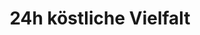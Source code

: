 ---
title: "24h köstliche Vielfalt"
url: /lichtensteig/24h-koestliche-vielfalt/
shop: Supermarkt
---